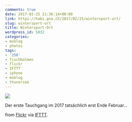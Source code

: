```yaml
---
comments: true
date: 2017-02-25 21:36:14+00:00
link: https://habi.gna.ch/2017/02/25/wintersport-ort/
slug: wintersport-ort
title: Wintersport-Ort
wordpress_id: 5032
categories:
- moblog
- photos
tags:
- '258'
- fischbalmen
- flickr
- IFTTT
- iphone
- moblog
- thunersee
---
```


![](http://ift.tt/2lRDNH9)  

Der erste Tauchgang im 2017 tatsächlich erst Ende Februar...  

from [Flickr](http://flic.kr/p/Rd4KhK) via [IFTTT](http://ift.tt/1c4nCfM).
